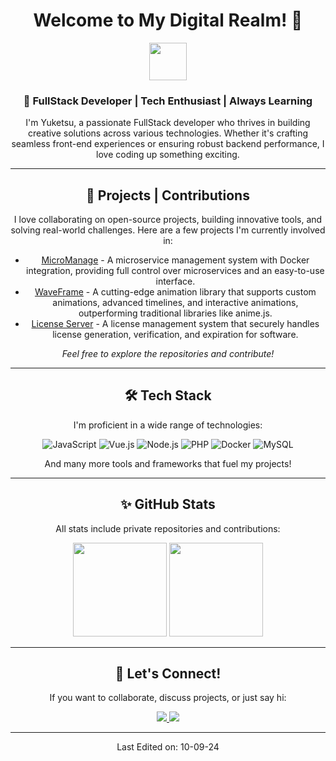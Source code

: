 <h1 align="center">Welcome to My Digital Realm! 🌌</h1>

<p align="center">
  <img src="https://media.giphy.com/media/xT9IgzoKnwFNmISR8I/giphy.gif" width="60">
</p>

<div align="center">

### 👾 FullStack Developer | Tech Enthusiast | Always Learning

I'm Yuketsu, a passionate FullStack developer who thrives in building creative solutions across various technologies. Whether it's crafting seamless front-end experiences or ensuring robust backend performance, I love coding up something exciting.

</div>

---

<div align="center">
  <h2>🚀 Projects | Contributions</h2>
  <p>I love collaborating on open-source projects, building innovative tools, and solving real-world challenges. Here are a few projects I'm currently involved in:</p>

  - [MicroManage](https://github.com/YuketsuSh/MicroManage) - A microservice management system with Docker integration, providing full control over microservices and an easy-to-use interface.
  - [WaveFrame](https://github.com/YuketsuSh/WaveFrame) - A cutting-edge animation library that supports custom animations, advanced timelines, and interactive animations, outperforming traditional libraries like anime.js.
  - [License Server](https://github.com/YuketsuSh/license-server) - A license management system that securely handles license generation, verification, and expiration for software.

  *Feel free to explore the repositories and contribute!*
</div>

---

<div align="center">
  <h2>🛠️ Tech Stack</h2>
  <p>I'm proficient in a wide range of technologies:</p>

  ![JavaScript](https://img.shields.io/badge/JavaScript-ES6%2B-yellow?style=for-the-badge&logo=javascript&logoColor=white)
  ![Vue.js](https://img.shields.io/badge/Vue.js-3.0-green?style=for-the-badge&logo=vue.js&logoColor=white)
  ![Node.js](https://img.shields.io/badge/Node.js-v16.0-green?style=for-the-badge&logo=node.js&logoColor=white)
  ![PHP](https://img.shields.io/badge/PHP-v8.0-blue?style=for-the-badge&logo=php&logoColor=white)
  ![Docker](https://img.shields.io/badge/Docker-Compose-blue?style=for-the-badge&logo=docker&logoColor=white)
  ![MySQL](https://img.shields.io/badge/MySQL-v8.0-orange?style=for-the-badge&logo=mysql&logoColor=white)

  <p>And many more tools and frameworks that fuel my projects!</p>
</div>

---

<div align="center">
  <h2>✨ GitHub Stats</h2>
  <p>All stats include private repositories and contributions:</p>
  <img height="150" src="https://gitstats.velyorix.com/?username=YuketsuSh&theme=tokyonight&show_icons=true&include_all_commits=true&count_private=true" />
  <img height="150" src="https://gitstats.velyorix.com/top-langs/?username=YuketsuSh&theme=tokyonight&size_weight=0.5&count_weight=0.5" />
</div>

---

<div align="center">
  <h2>💬 Let's Connect!</h2>
  <p>If you want to collaborate, discuss projects, or just say hi:</p>
  <a href="https://discordapp.com/users/968431686348054588" target="_blank">
    <img src="https://img.shields.io/badge/Discord-Yuketsu-blue?style=for-the-badge&logo=discord&logoColor=white">
  </a>
  <a href="mailto:contact@velyorix.com" target="_blank">
    <img src="https://img.shields.io/badge/Email-contact%40velyorix.com-red?style=for-the-badge&logo=gmail&logoColor=white">
  </a>
</div>

---

<p align="center">Last Edited on: 10-09-24</p>
